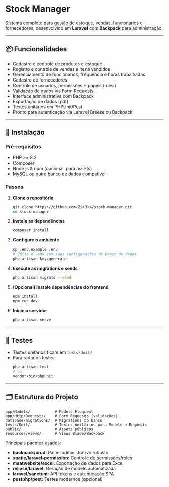 # Stock Manager

Sistema completo para gestão de estoque, vendas, funcionários e fornecedores, desenvolvido em **Laravel** com **Backpack** para administração.

---

## 📦 Funcionalidades

- Cadastro e controle de produtos e estoque
- Registro e controle de vendas e itens vendidos
- Gerenciamento de funcionários, frequência e horas trabalhadas
- Cadastro de fornecedores
- Controle de usuários, permissões e papéis (roles)
- Validação de dados via Form Requests
- Interface administrativa com Backpack
- Exportação de dados (pdf)
- Testes unitários em PHPUnit/Pest
- Pronto para autenticação via Laravel Breeze ou Backpack

---

## 🚀 Instalação

### Pré-requisitos

- PHP >= 8.2
- Composer
- Node.js & npm (opcional, para assets)
- MySQL ou outro banco de dados compatível

### Passos

1. **Clone o repositório**
   ```bash
   git clone https://github.com/Zia3k4/stock-manager.git
   cd stock-manager
   ```

2. **Instale as dependências**
   ```bash
   composer install
   ```

3. **Configure o ambiente**
   ```bash
   cp .env.example .env
   # Edite o .env com suas configurações de banco de dados
   php artisan key:generate
   ```

4. **Execute as migrations e seeds**
   ```bash
   php artisan migrate --seed
   ```

5. **(Opcional) Instale dependências do frontend**
   ```bash
   npm install
   npm run dev
   ```

6. **Inicie o servidor**
   ```bash
   php artisan serve
   ```

---

## 🧪 Testes

- Testes unitários ficam em `tests/Unit/`
- Para rodar os testes:
  ```bash
  php artisan test
  # ou
  vendor/bin/phpunit
  ```

---

## 🗂️ Estrutura do Projeto

```
app/Models/           # Models Eloquent
app/Http/Requests/    # Form Requests (validações)
database/migrations/  # Migrations do banco
tests/Unit/           # Testes unitários para Models e Requests
public/               # Assets públicos
resources/views/      # Views Blade/Backpack
```

Principais pacotes usados:
- **backpack/crud:** Painel administrativo robusto
- **spatie/laravel-permission:** Controle de permissões/roles
- **maatwebsite/excel:** Exportação de dados para Excel
- **reliese/laravel:** Geração de models automatizada
- **laravel/sanctum:** API tokens e autenticação SPA
- **pestphp/pest:** Testes modernos (opcional)
